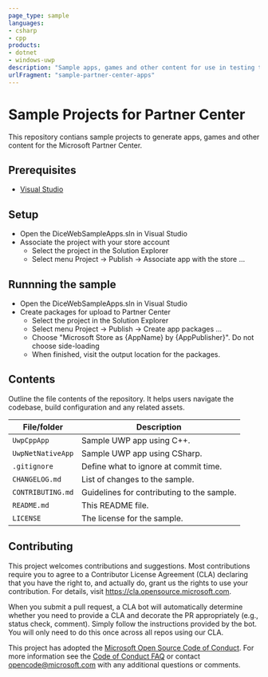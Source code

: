```yaml
---
page_type: sample
languages:
- csharp
- cpp
products:
- dotnet
- windows-uwp
description: "Sample apps, games and other content for use in testing the Microsoft Partner Center."
urlFragment: "sample-partner-center-apps"
---
```


# Sample Projects for Partner Center

<!-- 
Guidelines on README format: https://review.docs.microsoft.com/help/onboard/admin/samples/concepts/readme-template?branch=master

Guidance on onboarding samples to docs.microsoft.com/samples: https://review.docs.microsoft.com/help/onboard/admin/samples/process/onboarding?branch=master

Taxonomies for products and languages: https://review.docs.microsoft.com/new-hope/information-architecture/metadata/taxonomies?branch=master
-->

This repository contians sample projects to generate apps, games and other content for the Microsoft Partner Center.

## Prerequisites

- [Visual Studio](https://visualstudio.microsoft.com/downloads/)

## Setup

- Open the DiceWebSampleApps.sln in Visual Studio
- Associate the project with your store account
  - Select the project in the Solution Explorer
  - Select menu Project -> Publish -> Associate app with the store ...

## Runnning the sample

- Open the DiceWebSampleApps.sln in Visual Studio
- Create packages for upload to Partner Center
  - Select the project in the Solution Explorer
  - Select menu Project -> Publish -> Create app packages ...
  - Choose "Microsoft Store as {AppName} by {AppPublisher}". Do not choose side-loading
  - When finished, visit the output location for the packages.

## Contents

Outline the file contents of the repository. It helps users navigate the codebase, build configuration and any related assets.

| File/folder       | Description                                |
|-------------------|--------------------------------------------|
| `UwpCppApp`       | Sample UWP app using C++.                  |
| `UwpNetNativeApp` | Sample UWP app using CSharp.               |
| `.gitignore`      | Define what to ignore at commit time.      |
| `CHANGELOG.md`    | List of changes to the sample.             |
| `CONTRIBUTING.md` | Guidelines for contributing to the sample. |
| `README.md`       | This README file.                          |
| `LICENSE`         | The license for the sample.                |

## Contributing

This project welcomes contributions and suggestions.  Most contributions require you to agree to a
Contributor License Agreement (CLA) declaring that you have the right to, and actually do, grant us
the rights to use your contribution. For details, visit https://cla.opensource.microsoft.com.

When you submit a pull request, a CLA bot will automatically determine whether you need to provide
a CLA and decorate the PR appropriately (e.g., status check, comment). Simply follow the instructions
provided by the bot. You will only need to do this once across all repos using our CLA.

This project has adopted the [Microsoft Open Source Code of Conduct](https://opensource.microsoft.com/codeofconduct/).
For more information see the [Code of Conduct FAQ](https://opensource.microsoft.com/codeofconduct/faq/) or
contact [opencode@microsoft.com](mailto:opencode@microsoft.com) with any additional questions or comments.
